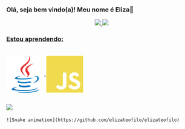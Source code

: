 ### Olá, seja bem vindo(a)! Meu nome é Eliza👋
<div align="center">
  <a href="https://github.com/elizateofilo">
  <img height="150em" src="https://github-readme-stats.vercel.app/api?username=elizateofilo&show_icons=true&theme=dark&include_all_commits=true&count_public=true"/>
  <img height="150em" src="https://github-readme-stats.vercel.app/api/top-langs/?username=elizateofilo&layout=compact&langs_count=7&theme=dark"/>
</div>

### Estou aprendendo: 

<div style="display: inline_block"><br>
  <img align="center" alt="Java" height="100" width="100" src="https://raw.githubusercontent.com/devicons/devicon/master/icons/java/java-original.svg">
  <img align="center" alt="js" height="100" width="100" src="https://raw.githubusercontent.com/devicons/devicon/master/icons/javascript/javascript-plain.svg">
</div>
  
##
  
 <div> 
    <a href = "mailto:maria.eliza61@aluno.ifce.edu.br"><img src="https://img.shields.io/badge/-Gmail-%23333?style=for-the-badge&logo=gmail&logoColor=white" target="_blank"></a>
   
   
    ![Snake animation](https://github.com/elizateofilo/elizateofilo)
   </div>
